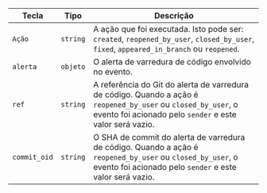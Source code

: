 | Tecla        | Tipo     | Descrição                                                                                                                                                                  |
| ------------ | -------- | -------------------------------------------------------------------------------------------------------------------------------------------------------------------------- |
| `Ação`       | `string` | A ação que foi executada. Isto pode ser: `created`, `reopened_by_user`, `closed_by_user`, `fixed`, `appeared_in_branch` ou `reopened`.                                     |
| `alerta`     | `objeto` | O alerta de varredura de código envolvido no evento.                                                                                                                       |
| `ref`        | `string` | A referência do Git do alerta de varredura de código. Quando a ação é `reopened_by_user` ou `closed_by_user`, o evento foi acionado pelo `sender` e este valor será vazio. |
| `commit_oid` | `string` | O SHA de commit do alerta de varredura de código. Quando a ação é `reopened_by_user` ou `closed_by_user`, o evento foi acionado pelo `sender` e este valor será vazio.     |
